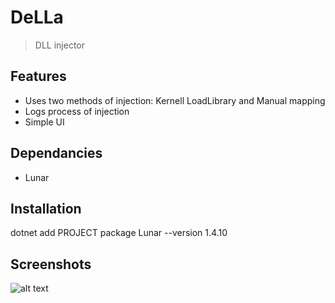 # DeLLa
> DLL injector
## Features
- Uses two methods of injection: Kernell LoadLibrary and Manual mapping
- Logs process of injection
- Simple UI
## Dependancies
 - Lunar
## Installation
 dotnet add PROJECT package Lunar --version 1.4.10
 ## Screenshots 
![alt text](https://github.com/D3AD-E/DeLLa/blob/master/README_Pictures/Pic1.png?raw=true)

